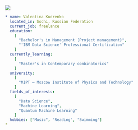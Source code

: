 <img src="https://capsule-render.vercel.app/api?type=Waving&color=gradient&customColorList=0,2,2,2,2,3&height=150&section=header&text=Greetings!&fontAlignY=37&fontSize=80" />

```yaml 
* name: Valentina Kudrenko
  located_in: Sochi, Russian Federation
  current_job: freelance
  education: 
    [
      "Bachelor's in Management (Project management)",
      "'IBM Data Science' Professional Certification"
    ]
  currently_learning:
    [
      "Master's in Contemporary combinatorics"
    ]
  university:
    [
      "MIPT — Moscow Institute of Physics and Technology"
    ]
  fields_of_interests:
    [
      "Data Science",
      "Machine Learning",
      "Quantum Machine Learning"
    ]
  hobbies: ["Music", "Reading", "Swimming"]
* 
```
